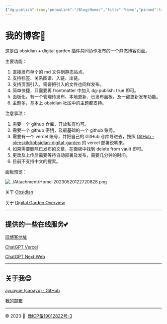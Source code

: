 ```yaml
---
{"dg-publish":true,"permalink":"/Blog/Home/","title":"Home","pinned":true,"tags":["gardenEntry","gardenEntry","gardenEntry","gardenEntry","gardenEntry","gardenEntry","gardenEntry"],"noteIcon":"1","created":"2023-05-19T20:48:59+08:00","updated":""}
---
```



# 我的博客🥰

这是由 obsidian + digital garden 插件共同协作发布的一个静态博客页面。

主要功能：
1. 直接发布单个的 md 文件到静态站点。
2. 支持标签、关系图谱、入链、出链。
3. 支持页面引入，需要把引入的文件也同样发布。
4. 简单快捷，只需要再 frontmatter 中加入 dg-publish: true 即可。
5. 面板化，有一个管理待发布、本地更新、已发布面板，及一键更新发布功能。
6. 主题多，基本上 obsidian 社区中的主题都支持。

注意事项：
1. 需要一个 github 仓库，开放私有均可。
2. 需要一个 github 密钥，及最基础的一个 github 账号。
3. 需要有一个 vercel 账号，并把自己的 GitHub 仓库导进去，按照 [GitHub - oleeskild/obsidian-digital-garden](https://github.com/oleeskild/Obsidian-Digital-Garden) 的 vercel 部署说明来。
4. 如果需要删除已发布的文章，在面板中找到 delete from vault 即可。
5. 更改及上传后需要等待自动部署及发布，需要几分钟的时间。
6. 目前不支持中文的搜索。

面板预览：

![../Attachment/Home-20230520122720828.png](/img/user/Attachment/Home-20230520122720828.png)



关于 [Obsidian](https://obsidian.md/) 

关于 [Digital Garden Overview](https://dg-docs.ole.dev/)



----
## 提供的一些在线服务💕


[旧博客地址](http://old.caoayu.top/)

[ChatGPT Vercel](https://pandora.caoayu.top/)

[ChatGPT Next Web](https://chat.caoayu.top/)


----


## 关于我😊

[ayuayue (caoayu) · GitHub](https://github.com/ayuayue)

[我的邮箱](mailto:1401262639@qq.com)






----

© 2023 💓  [豫ICP备19012822号-3](https://beian.miit.gov.cn/)